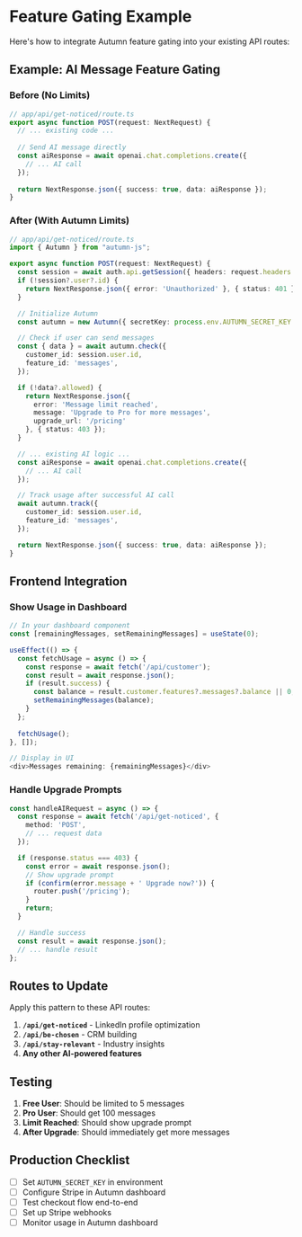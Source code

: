 # Feature Gating Example

Here's how to integrate Autumn feature gating into your existing API routes:

## Example: AI Message Feature Gating

### Before (No Limits)
```typescript
// app/api/get-noticed/route.ts
export async function POST(request: NextRequest) {
  // ... existing code ...
  
  // Send AI message directly
  const aiResponse = await openai.chat.completions.create({
    // ... AI call
  });
  
  return NextResponse.json({ success: true, data: aiResponse });
}
```

### After (With Autumn Limits)
```typescript
// app/api/get-noticed/route.ts
import { Autumn } from "autumn-js";

export async function POST(request: NextRequest) {
  const session = await auth.api.getSession({ headers: request.headers });
  if (!session?.user?.id) {
    return NextResponse.json({ error: 'Unauthorized' }, { status: 401 });
  }

  // Initialize Autumn
  const autumn = new Autumn({ secretKey: process.env.AUTUMN_SECRET_KEY });

  // Check if user can send messages
  const { data } = await autumn.check({
    customer_id: session.user.id,
    feature_id: 'messages',
  });

  if (!data?.allowed) {
    return NextResponse.json({ 
      error: 'Message limit reached',
      message: 'Upgrade to Pro for more messages',
      upgrade_url: '/pricing'
    }, { status: 403 });
  }

  // ... existing AI logic ...
  const aiResponse = await openai.chat.completions.create({
    // ... AI call
  });

  // Track usage after successful AI call
  await autumn.track({
    customer_id: session.user.id,
    feature_id: 'messages',
  });

  return NextResponse.json({ success: true, data: aiResponse });
}
```

## Frontend Integration

### Show Usage in Dashboard
```typescript
// In your dashboard component
const [remainingMessages, setRemainingMessages] = useState(0);

useEffect(() => {
  const fetchUsage = async () => {
    const response = await fetch('/api/customer');
    const result = await response.json();
    if (result.success) {
      const balance = result.customer.features?.messages?.balance || 0;
      setRemainingMessages(balance);
    }
  };
  
  fetchUsage();
}, []);

// Display in UI
<div>Messages remaining: {remainingMessages}</div>
```

### Handle Upgrade Prompts
```typescript
const handleAIRequest = async () => {
  const response = await fetch('/api/get-noticed', {
    method: 'POST',
    // ... request data
  });

  if (response.status === 403) {
    const error = await response.json();
    // Show upgrade prompt
    if (confirm(error.message + ' Upgrade now?')) {
      router.push('/pricing');
    }
    return;
  }

  // Handle success
  const result = await response.json();
  // ... handle result
};
```

## Routes to Update

Apply this pattern to these API routes:

1. **`/api/get-noticed`** - LinkedIn profile optimization
2. **`/api/be-chosen`** - CRM building
3. **`/api/stay-relevant`** - Industry insights
4. **Any other AI-powered features**

## Testing

1. **Free User**: Should be limited to 5 messages
2. **Pro User**: Should get 100 messages
3. **Limit Reached**: Should show upgrade prompt
4. **After Upgrade**: Should immediately get more messages

## Production Checklist

- [ ] Set `AUTUMN_SECRET_KEY` in environment
- [ ] Configure Stripe in Autumn dashboard
- [ ] Test checkout flow end-to-end
- [ ] Set up Stripe webhooks
- [ ] Monitor usage in Autumn dashboard
